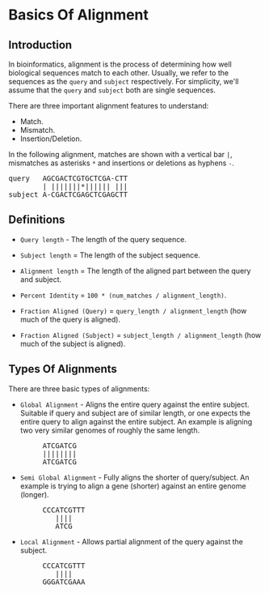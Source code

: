 # Basics Of Alignment
## Introduction
In bioinformatics, alignment is the process of determining how well biological sequences match to each other. Usually, we refer to the sequences as the `query` and `subject` respectively. For simplicity, we'll assume that the `query` and `subject` both are single sequences.

There are three important alignment features to understand:
- Match.
- Mismatch.
- Insertion/Deletion.

In the following alignment, matches are shown with a vertical bar `|`, mismatches as asterisks `*` and insertions or deletions as hyphens `-`.

<pre>
query   AGCGACTCGTGCTCGA-CTT
        | |||||||*|||||| |||
subject A-CGACTCGAGCTCGAGCTT
</pre>

## Definitions
- `Query length` - The length of the query sequence.

- `Subject length` = The length of the subject sequence.

- `Alignment length` = The length of the aligned part between the query and subject.

- `Percent Identity` = `100 * (num_matches / alignment_length)`.

- `Fraction Aligned (Query)` = `query_length / alignment_length` (how much of the query is aligned).

- `Fraction Aligned (Subject)` = `subject_length / alignment_length` (how much of the subject is aligned).

## Types Of Alignments
There are three basic types of alignments:
- `Global Alignment` - Aligns the entire query against the entire subject. Suitable if query and subject are of similar length, or one expects the entire query to align against the entire subject. An example is aligning two very similar genomes of roughly the same length.

<pre>
        ATCGATCG
        ||||||||
        ATCGATCG
</pre>

- `Semi Global Alignment` - Fully aligns the shorter of query/subject. An example is trying to align a gene (shorter) against an entire genome (longer).

<pre>
        CCCATCGTTT
           ||||
           ATCG
</pre>

- `Local Alignment` - Allows partial alignment of the query against the subject.
<pre>
        CCCATCGTTT
           ||||
        GGGATCGAAA
</pre>
